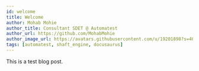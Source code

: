 ```yaml
---
id: welcome
title: Welcome
author: Mohab Mohie
author_title: Consultant SDET @ Automatest
author_url: https://github.com/MohabMohie
author_image_url: https://avatars.githubusercontent.com/u/19201898?s=400&v=4
tags: [automatest, shaft_engine, docusaurus]
---
```


This is a test blog post.
